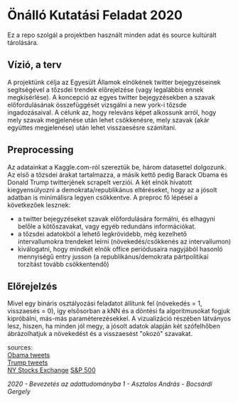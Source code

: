 # Önálló Kutatási Feladat 2020

Ez a repo szolgál a projektben használt minden adat és source kultúrált tárolására.

## Vízió, a terv

A projektünk célja az Egyesült Államok elnökének twitter bejegyzéseinek segítségével a tőzsdei trendek előrejelzése (vagy legalábbis ennek megkísérlése). A koncepció az egyes twitter bejegyzésekben a szavak előfordulásának összefüggését vizsgálni a new york-i tőzsde ingadozásaival. 
A célunk az, hogy releváns képet alkossunk arról, hogy mely szavak megjelenése után lehet csökkenésre, mely szavak (akár együttes megjelenése) után lehet visszaesésre számítani. 

## Preprocessing

Az adatainkat a Kaggle.com-ról szereztük be, három datasettel dolgozunk. Az első a tőzsdei árakat tartalmazza, a másik kettő pedig Barack Obama és Donald Trump twitterjének scrapelt verziói. A két elnök hivatott kiegyensúlyozni a demokrata/republikánus eltéréseket, hogy az a jósolt adatban is minimálisra legyen csökkentve.
A preproc fő lépései a következőek lesznek:
* a twitter bejegyzéseket szavak előfordulására formálni, és elhagyni belőle a kötőszavakat, vagy egyéb redundáns információkat.
* a tőzsdei adatokból a lehető legkrövidebb, még kezelhető intervallumokra trendeket leírni (növekedés/csökkenés az intervallumon)
* kiválogatni, hogy mindkét elnök office periódusaira nagyjából hasonló mennyiségű entry jusson (a republikánus/demokrata pártpolitikai torzítást tovább csökkentendő)

## Előrejelzés

Mivel egy bináris osztályozási feladatot állítunk fel (növekedés = 1, visszaesés = 0), így elsősorban a kNN és a döntési fa algoritmusokat fogjuk kipróbálni, más-más paraméterezésekkel. A vizualizáció részében látványos lesz, hiszen, ha minden jól megy, a jósolt adatok alapján két szófelhőben ábrázolhatjuk a növekedést és a visszaesést "okozó" szavakat.


sources:  
[Obama tweets](https://www.kaggle.com/datacrux/barack-obama-twitterdata-from-20122019)   
[Trump tweets](https://www.kaggle.com/austinreese/trump-tweets)   
[NY Stocks Exchange](https://www.kaggle.com/dgawlik/nyse) 
[S&P 500](https://www.kaggle.com/awadhi123/finance-data-sp-500)  

*2020 - Bevezetés az adattudományba 1 - Asztalos András - Bocsárdi Gergely*

